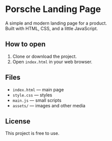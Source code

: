 # Porsche Landing Page

A simple and modern landing page for a product.  
Built with HTML, CSS, and a little JavaScript.

## How to open

1. Clone or download the project.  
2. Open `index.html` in your web browser.

## Files

- `index.html` — main page  
- `style.css` — styles  
- `main.js` — small scripts  
- `assets/` — images and other media

## License

This project is free to use.
